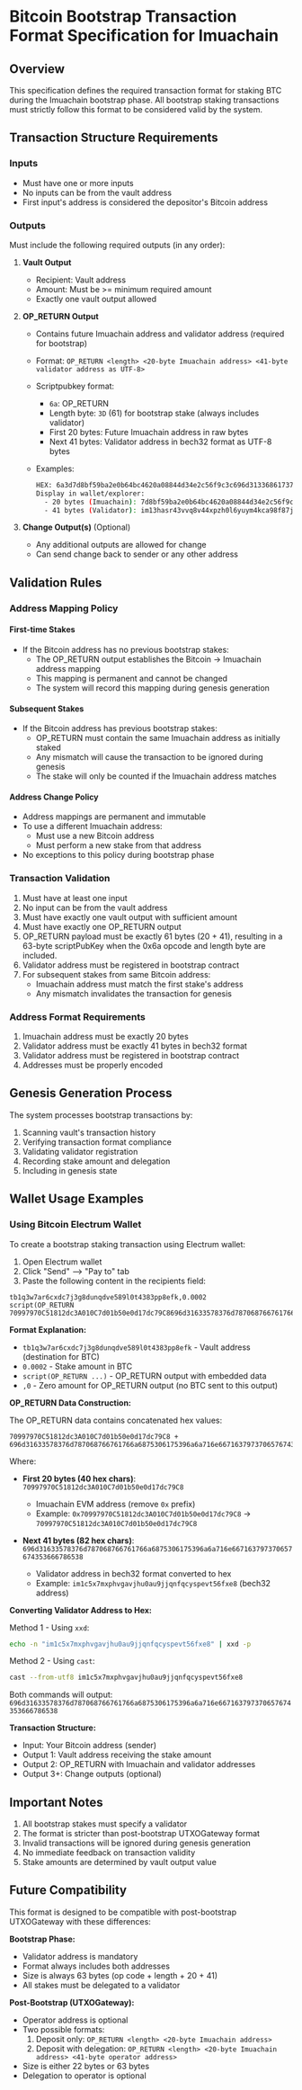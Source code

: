 # Bitcoin Bootstrap Transaction Format Specification for Imuachain

## Overview

This specification defines the required transaction format for staking BTC during the Imuachain bootstrap phase.
All bootstrap staking transactions must strictly follow this format to be considered valid by the system.

## Transaction Structure Requirements

### Inputs

- Must have one or more inputs
- No inputs can be from the vault address
- First input's address is considered the depositor's Bitcoin address

### Outputs

Must include the following required outputs (in any order):

1. **Vault Output**

   - Recipient: Vault address
   - Amount: Must be >= minimum required amount
   - Exactly one vault output allowed
2. **OP_RETURN Output**

   - Contains future Imuachain address and validator address (required for bootstrap)
   - Format: `OP_RETURN <length> <20-byte Imuachain address> <41-byte validator address as UTF-8>`
   - Scriptpubkey format:

     - `6a`: OP_RETURN
     - Length byte: `3D` (61) for bootstrap stake (always includes validator)
     - First 20 bytes: Future Imuachain address in raw bytes
     - Next 41 bytes: Validator address in bech32 format as UTF-8 bytes
   - Examples:

     ```bash
     HEX: 6a3d7d8bf59ba2e0b64bc4620a08844d34e2c56f9c3c696d31336861737234337676713876343478707a68306c367975796d346b636139386638376a376163
     Display in wallet/explorer:
       - 20 bytes (Imuachain): 7d8bf59ba2e0b64bc4620a08844d34e2c56f9c3c
       - 41 bytes (Validator): im13hasr43vvq8v44xpzh0l6yuym4kca98f87j7ac
     ```
3. **Change Output(s)** (Optional)

   - Any additional outputs are allowed for change
   - Can send change back to sender or any other address

## Validation Rules

### Address Mapping Policy

#### First-time Stakes

- If the Bitcoin address has no previous bootstrap stakes:
  - The OP_RETURN output establishes the Bitcoin → Imuachain address mapping
  - This mapping is permanent and cannot be changed
  - The system will record this mapping during genesis generation

#### Subsequent Stakes

- If the Bitcoin address has previous bootstrap stakes:
  - OP_RETURN must contain the same Imuachain address as initially staked
  - Any mismatch will cause the transaction to be ignored during genesis
  - The stake will only be counted if the Imuachain address matches

#### Address Change Policy

- Address mappings are permanent and immutable
- To use a different Imuachain address:
  - Must use a new Bitcoin address
  - Must perform a new stake from that address
- No exceptions to this policy during bootstrap phase

### Transaction Validation

1. Must have at least one input
2. No input can be from the vault address
3. Must have exactly one vault output with sufficient amount
4. Must have exactly one OP_RETURN output
5. OP_RETURN payload must be exactly 61 bytes (20 + 41),
   resulting in a 63-byte scriptPubKey when the 0x6a opcode and length byte are included.
6. Validator address must be registered in bootstrap contract
7. For subsequent stakes from same Bitcoin address:
   - Imuachain address must match the first stake's address
   - Any mismatch invalidates the transaction for genesis

### Address Format Requirements

1. Imuachain address must be exactly 20 bytes
2. Validator address must be exactly 41 bytes in bech32 format
3. Validator address must be registered in bootstrap contract
4. Addresses must be properly encoded

## Genesis Generation Process

The system processes bootstrap transactions by:

1. Scanning vault's transaction history
2. Verifying transaction format compliance
3. Validating validator registration
4. Recording stake amount and delegation
5. Including in genesis state

## Wallet Usage Examples

### Using Bitcoin Electrum Wallet

To create a bootstrap staking transaction using Electrum wallet:

1. Open Electrum wallet
2. Click "Send" --> "Pay to" tab
3. Paste the following content in the recipients field:

```
tb1q3w7ar6cxdc7j3g8dunqdve589l0t4383pp8efk,0.0002
script(OP_RETURN 70997970C51812dc3A010C7d01b50e0d17dc79C8696d31633578376d787068766761766a6875306175396a6a716e667163797370657674353666786538),0
```

**Format Explanation:**

- `tb1q3w7ar6cxdc7j3g8dunqdve589l0t4383pp8efk` - Vault address (destination for BTC)
- `0.0002` - Stake amount in BTC
- `script(OP_RETURN ...)` - OP_RETURN output with embedded data
- `,0` - Zero amount for OP_RETURN output (no BTC sent to this output)

**OP_RETURN Data Construction:**

The OP_RETURN data contains concatenated hex values:

```
70997970C51812dc3A010C7d01b50e0d17dc79C8 + 696d31633578376d787068766761766a6875306175396a6a716e667163797370657674353666786538
```

Where:

- **First 20 bytes (40 hex chars)**: `70997970C51812dc3A010C7d01b50e0d17dc79C8`

  - Imuachain EVM address (remove `0x` prefix)
  - Example: `0x70997970C51812dc3A010C7d01b50e0d17dc79C8` → `70997970C51812dc3A010C7d01b50e0d17dc79C8`
- **Next 41 bytes (82 hex chars)**: `696d31633578376d787068766761766a6875306175396a6a716e667163797370657674353666786538`

  - Validator address in bech32 format converted to hex
  - Example: `im1c5x7mxphvgavjhu0au9jjqnfqcyspevt56fxe8` (bech32 address)

**Converting Validator Address to Hex:**

Method 1 - Using `xxd`:

```bash
echo -n "im1c5x7mxphvgavjhu0au9jjqnfqcyspevt56fxe8" | xxd -p
```

Method 2 - Using `cast`:

```bash
cast --from-utf8 im1c5x7mxphvgavjhu0au9jjqnfqcyspevt56fxe8
```

Both commands will output: `696d31633578376d787068766761766a6875306175396a6a716e667163797370657674353666786538`

**Transaction Structure:**

- Input: Your Bitcoin address (sender)
- Output 1: Vault address receiving the stake amount
- Output 2: OP_RETURN with Imuachain and validator addresses
- Output 3+: Change outputs (optional)

## Important Notes

1. All bootstrap stakes must specify a validator
2. The format is stricter than post-bootstrap UTXOGateway format
3. Invalid transactions will be ignored during genesis generation
4. No immediate feedback on transaction validity
5. Stake amounts are determined by vault output value

## Future Compatibility

This format is designed to be compatible with post-bootstrap UTXOGateway with these differences:

**Bootstrap Phase:**

- Validator address is mandatory
- Format always includes both addresses
- Size is always 63 bytes (op code + length + 20 + 41)
- All stakes must be delegated to a validator

**Post-Bootstrap (UTXOGateway):**

- Operator address is optional
- Two possible formats:
  1. Deposit only: `OP_RETURN <length> <20-byte Imuachain address>`
  2. Deposit with delegation: `OP_RETURN <length> <20-byte Imuachain address> <41-byte operator address>`
- Size is either 22 bytes or 63 bytes
- Delegation to operator is optional

